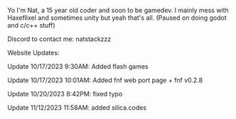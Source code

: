 Yo I'm Nat, a 15 year old coder and soon to be gamedev. I mainly mess with Haxeflixel and sometimes unity but yeah that's all. (Paused on doing godot and c/c++ stuff)

Discord to contact me: natstackzzz

Website Updates:

Update 10/17/2023 9:30AM: Added flash games

Update 10/17/2023 10:01AM: Added fnf web port page + fnf v0.2.8

Update 10/20/2023 8:42PM: fixed typo

Update 11/12/2023 11:58AM: added silica.codes
